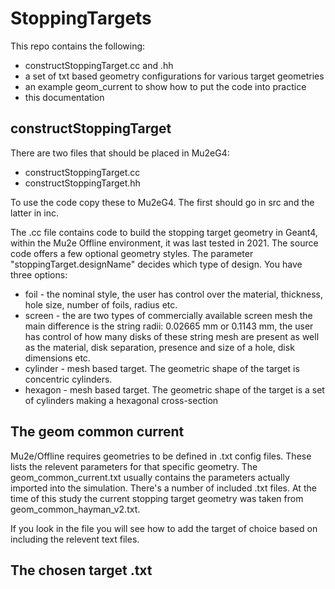 # StoppingTargets

This repo contains the following:

* constructStoppingTarget.cc and .hh
* a set of txt based geometry configurations for various target geometries
* an example geom_current to show how to put the code into practice
* this documentation

## constructStoppingTarget

There are two files that should be placed in Mu2eG4:

* constructStoppingTarget.cc
* constructStoppingTarget.hh

To use the code copy these to Mu2eG4. The first should go in src and the latter in inc.

The .cc file contains code to build the stopping target geometry in Geant4, within the Mu2e Offline environment, it was last tested in 2021. The source code offers a few optional geometry styles. The parameter "stoppingTarget.designName" decides which type of design. You have three options:

* foil - the nominal style, the user has control over the material, thickness, hole size, number of foils, radius etc.
* screen - the are two types of commercially available screen mesh the main difference is the string radii: 0.02665 mm or 0.1143 mm, the user has control of how many disks of these string mesh are present as well as the material, disk separation, presence and size of a hole, disk dimensions etc.
* cylinder - mesh based target. The geometric shape of the target is concentric cylinders.
* hexagon - mesh based target. The geometric shape of the target is a set of cylinders making a hexagonal cross-section

## The geom common current

Mu2e/Offline requires geometries to be defined in .txt config files. These lists the relevent parameters for that specific geometry. The geom_common_current.txt usually contains the parameters actually imported into the simulation. There's a number of included .txt files. At the time of this study the current stopping target geometry was taken from geom_common_hayman_v2.txt.

If you look in the file you will see how to add the target of choice based on including the relevent text files.

## The chosen target .txt

